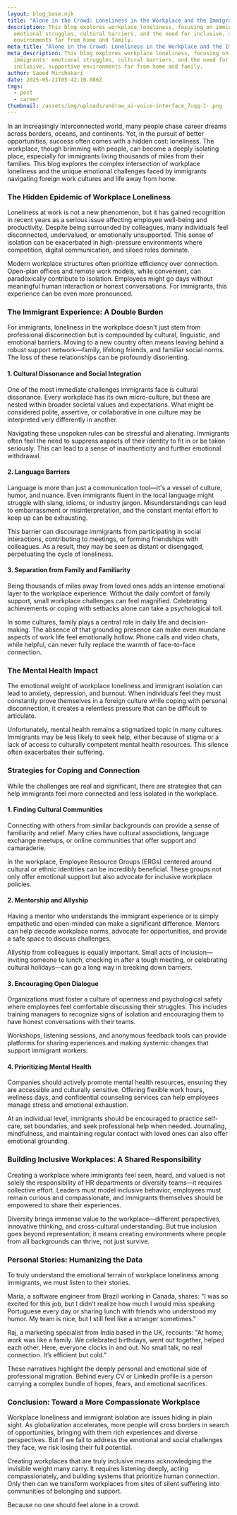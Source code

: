 ```yaml
---
layout: blog_base.njk
title: "Alone in the Crowd: Loneliness in the Workplace and the Immigrant Experience"
description: This blog explores workplace loneliness, focusing on immigrants'
  emotional struggles, cultural barriers, and the need for inclusive, supportive
  environments far from home and family.
meta_title: "Alone in the Crowd: Loneliness in the Workplace and the Immigrant Experience"
meta_description: This blog explores workplace loneliness, focusing on
  immigrants' emotional struggles, cultural barriers, and the need for
  inclusive, supportive environments far from home and family.
author: Saeed Mirshekari
date: 2025-05-21T05:42:10.086Z
tags:
  - post
  - career
thumbnail: /assets/img/uploads/undraw_ai-voice-interface_7uqq-1-.png
---
```


In an increasingly interconnected world, many people chase career dreams across borders, oceans, and continents. Yet, in the pursuit of better opportunities, success often comes with a hidden cost: loneliness. The workplace, though brimming with people, can become a deeply isolating place, especially for immigrants living thousands of miles from their families. This blog explores the complex intersection of workplace loneliness and the unique emotional challenges faced by immigrants navigating foreign work cultures and life away from home.

### The Hidden Epidemic of Workplace Loneliness

Loneliness at work is not a new phenomenon, but it has gained recognition in recent years as a serious issue affecting employee well-being and productivity. Despite being surrounded by colleagues, many individuals feel disconnected, undervalued, or emotionally unsupported. This sense of isolation can be exacerbated in high-pressure environments where competition, digital communication, and siloed roles dominate.

Modern workplace structures often prioritize efficiency over connection. Open-plan offices and remote work models, while convenient, can paradoxically contribute to isolation. Employees might go days without meaningful human interaction or honest conversations. For immigrants, this experience can be even more pronounced.

### The Immigrant Experience: A Double Burden

For immigrants, loneliness in the workplace doesn't just stem from professional disconnection but is compounded by cultural, linguistic, and emotional barriers. Moving to a new country often means leaving behind a robust support network—family, lifelong friends, and familiar social norms. The loss of these relationships can be profoundly disorienting.

#### 1. Cultural Dissonance and Social Integration

One of the most immediate challenges immigrants face is cultural dissonance. Every workplace has its own micro-culture, but these are nested within broader societal values and expectations. What might be considered polite, assertive, or collaborative in one culture may be interpreted very differently in another.

Navigating these unspoken rules can be stressful and alienating. Immigrants often feel the need to suppress aspects of their identity to fit in or be taken seriously. This can lead to a sense of inauthenticity and further emotional withdrawal.

#### 2. Language Barriers

Language is more than just a communication tool—it's a vessel of culture, humor, and nuance. Even immigrants fluent in the local language might struggle with slang, idioms, or industry jargon. Misunderstandings can lead to embarrassment or misinterpretation, and the constant mental effort to keep up can be exhausting.

This barrier can discourage immigrants from participating in social interactions, contributing to meetings, or forming friendships with colleagues. As a result, they may be seen as distant or disengaged, perpetuating the cycle of loneliness.

#### 3. Separation from Family and Familiarity

Being thousands of miles away from loved ones adds an intense emotional layer to the workplace experience. Without the daily comfort of family support, small workplace challenges can feel magnified. Celebrating achievements or coping with setbacks alone can take a psychological toll.

In some cultures, family plays a central role in daily life and decision-making. The absence of that grounding presence can make even mundane aspects of work life feel emotionally hollow. Phone calls and video chats, while helpful, can never fully replace the warmth of face-to-face connection.

### The Mental Health Impact

The emotional weight of workplace loneliness and immigrant isolation can lead to anxiety, depression, and burnout. When individuals feel they must constantly prove themselves in a foreign culture while coping with personal disconnection, it creates a relentless pressure that can be difficult to articulate.

Unfortunately, mental health remains a stigmatized topic in many cultures. Immigrants may be less likely to seek help, either because of stigma or a lack of access to culturally competent mental health resources. This silence often exacerbates their suffering.

### Strategies for Coping and Connection

While the challenges are real and significant, there are strategies that can help immigrants feel more connected and less isolated in the workplace.

#### 1. Finding Cultural Communities

Connecting with others from similar backgrounds can provide a sense of familiarity and relief. Many cities have cultural associations, language exchange meetups, or online communities that offer support and camaraderie.

In the workplace, Employee Resource Groups (ERGs) centered around cultural or ethnic identities can be incredibly beneficial. These groups not only offer emotional support but also advocate for inclusive workplace policies.

#### 2. Mentorship and Allyship

Having a mentor who understands the immigrant experience or is simply empathetic and open-minded can make a significant difference. Mentors can help decode workplace norms, advocate for opportunities, and provide a safe space to discuss challenges.

Allyship from colleagues is equally important. Small acts of inclusion—inviting someone to lunch, checking in after a tough meeting, or celebrating cultural holidays—can go a long way in breaking down barriers.

#### 3. Encouraging Open Dialogue

Organizations must foster a culture of openness and psychological safety where employees feel comfortable discussing their struggles. This includes training managers to recognize signs of isolation and encouraging them to have honest conversations with their teams.

Workshops, listening sessions, and anonymous feedback tools can provide platforms for sharing experiences and making systemic changes that support immigrant workers.

#### 4. Prioritizing Mental Health

Companies should actively promote mental health resources, ensuring they are accessible and culturally sensitive. Offering flexible work hours, wellness days, and confidential counseling services can help employees manage stress and emotional exhaustion.

At an individual level, immigrants should be encouraged to practice self-care, set boundaries, and seek professional help when needed. Journaling, mindfulness, and maintaining regular contact with loved ones can also offer emotional grounding.

### Building Inclusive Workplaces: A Shared Responsibility

Creating a workplace where immigrants feel seen, heard, and valued is not solely the responsibility of HR departments or diversity teams—it requires collective effort. Leaders must model inclusive behavior, employees must remain curious and compassionate, and immigrants themselves should be empowered to share their experiences.

Diversity brings immense value to the workplace—different perspectives, innovative thinking, and cross-cultural understanding. But true inclusion goes beyond representation; it means creating environments where people from all backgrounds can thrive, not just survive.

### Personal Stories: Humanizing the Data

To truly understand the emotional terrain of workplace loneliness among immigrants, we must listen to their stories.

Maria, a software engineer from Brazil working in Canada, shares: "I was so excited for this job, but I didn’t realize how much I would miss speaking Portuguese every day or sharing lunch with friends who understood my humor. My team is nice, but I still feel like a stranger sometimes."

Raj, a marketing specialist from India based in the UK, recounts: "At home, work was like a family. We celebrated birthdays, went out together, helped each other. Here, everyone clocks in and out. No small talk, no real connection. It’s efficient but cold."

These narratives highlight the deeply personal and emotional side of professional migration. Behind every CV or LinkedIn profile is a person carrying a complex bundle of hopes, fears, and emotional sacrifices.

### Conclusion: Toward a More Compassionate Workplace

Workplace loneliness and immigrant isolation are issues hiding in plain sight. As globalization accelerates, more people will cross borders in search of opportunities, bringing with them rich experiences and diverse perspectives. But if we fail to address the emotional and social challenges they face, we risk losing their full potential.

Creating workplaces that are truly inclusive means acknowledging the invisible weight many carry. It requires listening deeply, acting compassionately, and building systems that prioritize human connection. Only then can we transform workplaces from sites of silent suffering into communities of belonging and support.

Because no one should feel alone in a crowd.
